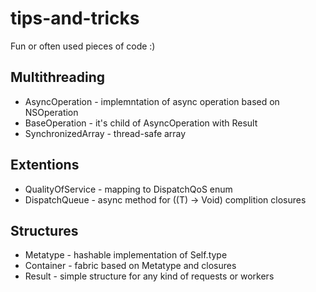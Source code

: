 # tips-and-tricks
Fun or often used pieces of code :)

## Multithreading
- AsyncOperation - implemntation of async operation based on NSOperation
- BaseOperation - it's child of AsyncOperation with Result 
- SynchronizedArray - thread-safe array

## Extentions
- QualityOfService - mapping to DispatchQoS enum
- DispatchQueue - async method for ((T) -> Void) complition closures

## Structures
- Metatype - hashable implementation of Self.type
- Container - fabric based on Metatype and closures
- Result - simple structure for any kind of requests or workers
